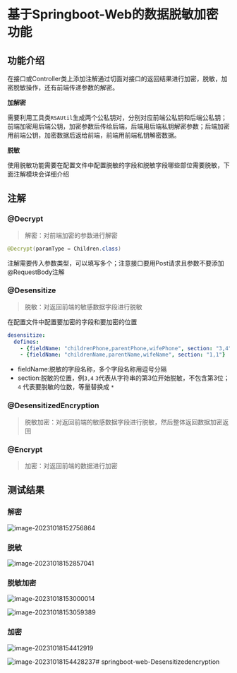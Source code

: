 # 基于Springboot-Web的数据脱敏加密功能

## 功能介绍

在接口或Controller类上添加注解通过切面对接口的返回结果进行加密，脱敏，加密脱敏操作，还有前端传递参数的解密。

**加解密**

需要利用工具类`RSAUtil`生成两个公私钥对，分别对应前端公私钥和后端公私钥；前端加密用后端公钥，加密参数后传给后端，后端用后端私钥解密参数；后端加密用前端公钥，加密数据后返给前端，前端用前端私钥解密数据。

**脱敏**

使用脱敏功能需要在配置文件中配置脱敏的字段和脱敏字段哪些部位需要脱敏，下面注解模块会详细介绍

## 注解

### @Decrypt

> 解密：对前端加密的参数进行解密

```java
@Decrypt(paramType = Children.class)
```

注解需要传入参数类型，可以填写多个；注意接口要用Post请求且参数不要添加@RequestBody注解

### @Desensitize

> 脱敏：对返回前端的敏感数据字段进行脱敏

在配置文件中配置要加密的字段和要加密的位置

```yaml
desensitize:
  defines:
    - {fieldName: "childrenPhone,parentPhone,wifePhone", section: "3,4"}
    - {fieldName: "childrenName,parentName,wifeName", section: "1,1"}
```

* fieldName:脱敏的字段名称，多个字段名称用逗号分隔
* section:脱敏的位置，例`3,4` `3`代表从字符串的第3位开始脱敏，不包含第3位；`4` 代表要脱敏的位数，等量替换成 `*`

### @DesensitizedEncryption

> 脱敏加密：对返回前端的敏感数据字段进行脱敏，然后整体返回数据加密返回

### @Encrypt

> 加密：对返回前端的数据进行加密

## 测试结果

### 解密

![image-20231018152756864](C:\Users\Administrator\AppData\Roaming\Typora\typora-user-images\image-20231018152756864.png)

### 脱敏

![image-20231018152857041](C:\Users\Administrator\AppData\Roaming\Typora\typora-user-images\image-20231018152857041.png)

### 脱敏加密

![image-20231018153000014](C:\Users\Administrator\AppData\Roaming\Typora\typora-user-images\image-20231018153000014.png)

![image-20231018153059389](C:\Users\Administrator\AppData\Roaming\Typora\typora-user-images\image-20231018153059389.png)

### 加密

![image-20231018154412919](C:\Users\Administrator\AppData\Roaming\Typora\typora-user-images\image-20231018154412919.png)

![image-20231018154428237](C:\Users\Administrator\AppData\Roaming\Typora\typora-user-images\image-20231018154428237.png)#   s p r i n g b o o t - w e b - D e s e n s i t i z e d e n c r y p t i o n  
 